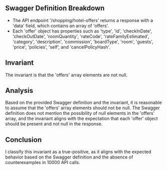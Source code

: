 ## Swagger Definition Breakdown
- The API endpoint '/shopping/hotel-offers' returns a response with a 'data' field, which contains an array of 'offers'.
- Each 'offer' object has properties such as 'type', 'id', 'checkInDate', 'checkOutDate', 'roomQuantity', 'rateCode', 'rateFamilyEstimated', 'category', 'description', 'commission', 'boardType', 'room', 'guests', 'price', 'policies', 'self', and 'cancelPolicyHash'.

## Invariant
The invariant is that the 'offers' array elements are not null.

## Analysis
Based on the provided Swagger definition and the invariant, it is reasonable to assume that the 'offers' array elements should not be null. The Swagger definition does not mention the possibility of null elements in the 'offers' array, and the invariant aligns with the expectation that each 'offer' object should be present and not null in the response.

## Conclusion
I classify this invariant as a true-positive, as it aligns with the expected behavior based on the Swagger definition and the absence of counterexamples in 10000 API calls.
